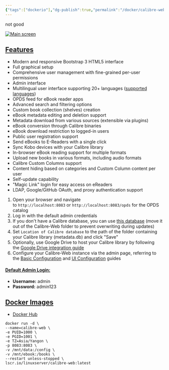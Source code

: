 ```yaml
---
{"tags":["dockerio"],"dg-publish":true,"permalink":"/docker/calibre-web-for-ebook-read/","dgPassFrontmatter":true,"noteIcon":""}
---
```



not good 

[![Main screen](https://github.com/janeczku/calibre-web/wiki/images/main_screen.png)](https://github.com/janeczku/calibre-web/wiki/images/main_screen.png)

## [Features](https://github.com/janeczku/calibre-web#features)

- Modern and responsive Bootstrap 3 HTML5 interface
- Full graphical setup
- Comprehensive user management with fine-grained per-user permissions
- Admin interface
- Multilingual user interface supporting 20+ languages ([supported languages](https://github.com/janeczku/calibre-web/wiki/Translation-Status))
- OPDS feed for eBook reader apps
- Advanced search and filtering options
- Custom book collection (shelves) creation
- eBook metadata editing and deletion support
- Metadata download from various sources (extensible via plugins)
- eBook conversion through Calibre binaries
- eBook download restriction to logged-in users
- Public user registration support
- Send eBooks to E-Readers with a single click
- Sync Kobo devices with your Calibre library
- In-browser eBook reading support for multiple formats
- Upload new books in various formats, including audio formats
- Calibre Custom Columns support
- Content hiding based on categories and Custom Column content per user
- Self-update capability
- "Magic Link" login for easy access on eReaders
- LDAP, Google/GitHub OAuth, and proxy authentication support



1. Open your browser and navigate to `http://localhost:8083` or `http://localhost:8083/opds` for the OPDS catalog
2. Log in with the default admin credentials
3. If you don't have a Calibre database, you can use [this database](https://github.com/janeczku/calibre-web/raw/master/library/metadata.db) (move it out of the Calibre-Web folder to prevent overwriting during updates)
4. Set `Location of Calibre database` to the path of the folder containing your Calibre library (metadata.db) and click "Save"
5. Optionally, use Google Drive to host your Calibre library by following the [Google Drive integration guide](https://github.com/janeczku/calibre-web/wiki/G-Drive-Setup#using-google-drive-integration)
6. Configure your Calibre-Web instance via the admin page, referring to the [Basic Configuration](https://github.com/janeczku/calibre-web/wiki/Configuration#basic-configuration) and [UI Configuration](https://github.com/janeczku/calibre-web/wiki/Configuration#ui-configuration) guides

#### [Default Admin Login:](https://github.com/janeczku/calibre-web#default-admin-login)

- **Username:** admin
- **Password:** admin123

## [Docker Images](https://github.com/janeczku/calibre-web#docker-images)

- [Docker Hub](https://hub.docker.com/r/linuxserver/calibre-web)

```dockercli
docker run -d \
--name=calibre-web \
-e PUID=1000 \
-e PGID=1001 \
-e TZ=Asia/Yangon \
-p 8083:8083 \
-v /mnt/data:/config \
-v /mnt/ebook:/books \
--restart unless-stopped \
lscr.io/linuxserver/calibre-web:latest
```



